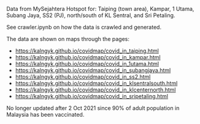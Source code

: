 

Data from MySejahtera Hotspot for: Taiping (town area), Kampar, 1 Utama, Subang Jaya, SS2 (PJ), north/south of KL Sentral, and Sri Petaling.

See crawler.ipynb on how the data is crawled and generated.

The data are shown on maps through the pages:

- https://kalngyk.github.io/covidmap/covid_in_taiping.html
- https://kalngyk.github.io/covidmap/covid_in_kampar.html
- https://kalngyk.github.io/covidmap/covid_in_1utama.html
- https://kalngyk.github.io/covidmap/covid_in_subangjaya.html
- https://kalngyk.github.io/covidmap/covid_in_ss2.html
- https://kalngyk.github.io/covidmap/covid_in_klsentralsouth.html
- https://kalngyk.github.io/covidmap/covid_in_klcenternorth.html
- https://kalngyk.github.io/covidmap/covid_in_sripetaling.html

No longer updated after 2 Oct 2021 since 90% of adult population in Malaysia has been vaccinated.
